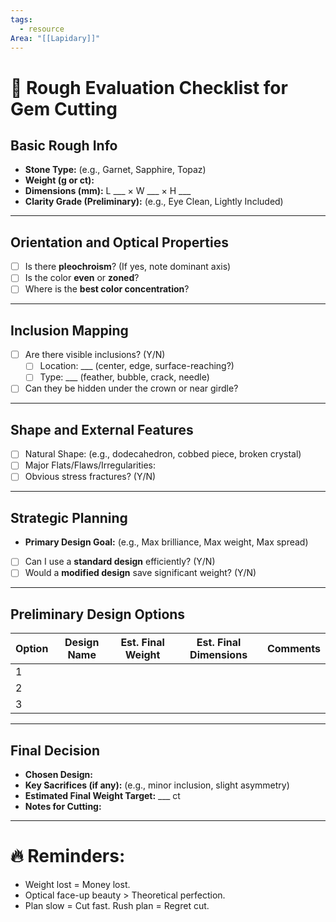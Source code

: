 ```yaml
---
tags:
  - resource
Area: "[[Lapidary]]"
---
```

# 📝 Rough Evaluation Checklist for Gem Cutting

## Basic Rough Info
- **Stone Type:** (e.g., Garnet, Sapphire, Topaz)
- **Weight (g or ct):** 
- **Dimensions (mm):** L ___ × W ___ × H ___
- **Clarity Grade (Preliminary):** (e.g., Eye Clean, Lightly Included)

---

## Orientation and Optical Properties
- [ ] Is there **pleochroism**? (If yes, note dominant axis)
- [ ] Is the color **even** or **zoned**?
- [ ] Where is the **best color concentration**?

---

## Inclusion Mapping
- [ ] Are there visible inclusions? (Y/N)
  - [ ] Location: ___ (center, edge, surface-reaching?)
  - [ ] Type: ___ (feather, bubble, crack, needle)
- [ ] Can they be hidden under the crown or near girdle?

---

## Shape and External Features
- [ ] Natural Shape: (e.g., dodecahedron, cobbed piece, broken crystal)
- [ ] Major Flats/Flaws/Irregularities:
- [ ] Obvious stress fractures? (Y/N)

---

## Strategic Planning
- **Primary Design Goal:** (e.g., Max brilliance, Max weight, Max spread)
- [ ] Can I use a **standard design** efficiently? (Y/N)
- [ ] Would a **modified design** save significant weight? (Y/N)

---

## Preliminary Design Options
| Option | Design Name | Est. Final Weight | Est. Final Dimensions | Comments |
|--------|-------------|-------------------|------------------------|----------|
| 1      |             |                   |                        |          |
| 2      |             |                   |                        |          |
| 3      |             |                   |                        |          |

---

## Final Decision
- **Chosen Design:**
- **Key Sacrifices (if any):** (e.g., minor inclusion, slight asymmetry)
- **Estimated Final Weight Target:** ___ ct
- **Notes for Cutting:** 

---

# 🔥 Reminders:
- Weight lost = Money lost.
- Optical face-up beauty > Theoretical perfection.
- Plan slow = Cut fast. Rush plan = Regret cut.
